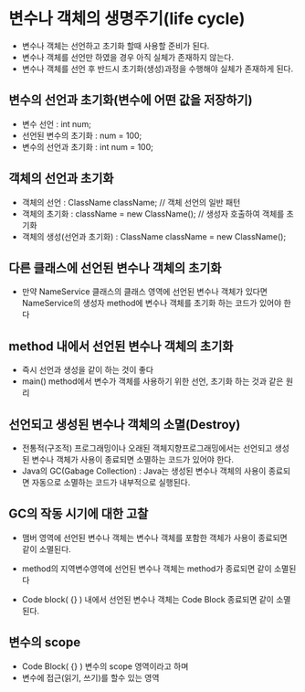 # 변수나 객체의 생명주기(life cycle)
* 변수나 객체는 선언하고 초기화 할때 사용할 준비가 된다.
* 변수나 객체를 선언만 하였을 경우 아직 실체가 존재하지 않는다.
* 변수나 객체를 선언 후 반드시 초기화(생성)과정을 수행해야 실체가 존재하게 된다.

## 변수의 선언과 초기화(변수에 어떤 값을 저장하기)
* 변수 선언 : int num;
* 선언된 변수의 초기화 : num = 100;
* 변수의 선언과 초기화 : int num = 100;

## 객체의 선언과 초기화
* 객체의 선언 : ClassName className; // 객체 선언의 일반 패턴
* 객체의 초기화 : className = new ClassName(); // 생성자 호출하여 객체를 초기화
* 객체의 생성(선언과 초기화) : ClassName className = new ClassName();

## 다른 클래스에 선언된 변수나 객체의 초기화
* 만약 NameService 클래스의 클래스 영역에 선언된 변수나 객체가 있다면 
NameService의 생성자 method에 변수나 객체를 초기화 하는 코드가 있어야 한다

## method 내에서 선언된 변수나 객체의 초기화
* 즉시 선언과 생성을 같이 하는 것이 좋다
* main() method에서 변수가 객체를 사용하기 위한 선언, 초기화 하는 것과 같은 원리

## 선언되고 생성된 변수나 객체의 소멸(Destroy)
* 전통적(구조적) 프로그래밍이나 오래된 객체지향프로그래밍에서는
선언되고 생성된 변수나 객체가 사용이 종료되면 소멸하는 코드가 있어야 한다.
* Java의 GC(Gabage Collection) : Java는 생성된 변수나 객체의 사용이 종료되면 자동으로 소멸하는 코드가 내부적으로 실행된다.

## GC의 작동 시기에 대한 고찰
* 맴버 영역에 선언된 변수나 객체는 변수나 객체를 포함한 객체가 사용이 종료되면 같이 소멸된다.

* method의 지역변수영역에 선언된 변수나 객체는 method가 종료되면 같이 소멸된다

* Code block( {} ) 내에서 선언된 변수나 객체는 Code Block 종료되면 같이 소멸된다.

## 변수의 scope
* Code Block( {} ) 변수의 scope 영역이라고 하며
* 변수에 접근(읽기, 쓰기)를 할수 있는 영역






